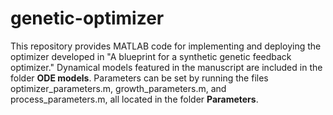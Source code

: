# genetic-optimizer

This repository provides MATLAB code for implementing and deploying the optimizer developed in "A blueprint for a synthetic genetic feedback optimizer." Dynamical models featured in the manuscript are included in the folder **ODE models**. Parameters can be set by running the files optimizer_parameters.m, growth_parameters.m, and process_parameters.m, all located in the folder **Parameters**.
